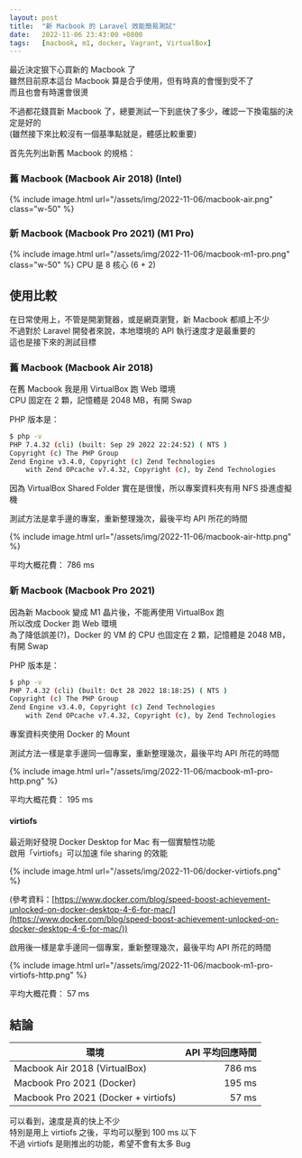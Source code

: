 ```yaml
---
layout: post
title:  "新 Macbook 的 Laravel 效能簡易測試"
date:   2022-11-06 23:43:00 +0800
tags:   [macbook, m1, docker, Vagrant, VirtualBox]
---
```


最近決定狠下心買新的 Macbook 了  
雖然目前原本這台 Macbook 算是合乎使用，但有時真的會慢到受不了  
而且也會有時還會很燙

不過都花錢買新 Macbook 了，總要測試一下到底快了多少，確認一下換電腦的決定是好的  
(雖然接下來比較沒有一個基準點就是，體感比較重要)

<!--more-->

首先先列出新舊 Macbook 的規格：

### 舊 Macbook (Macbook Air 2018) (Intel)
{% include image.html url="/assets/img/2022-11-06/macbook-air.png" class="w-50" %}

### 新 Macbook (Macbook Pro 2021) (M1 Pro)
{% include image.html url="/assets/img/2022-11-06/macbook-m1-pro.png" class="w-50" %}
CPU 是 8 核心 (6 + 2)


## 使用比較
在日常使用上，不管是開瀏覽器，或是網頁瀏覽，新 Macbook 都順上不少  
不過對於 Laravel 開發者來說，本地環境的 API 執行速度才是最重要的  
這也是接下來的測試目標

### 舊 Macbook (Macbook Air 2018)
在舊 Macbook 我是用 VirtualBox 跑 Web 環境  
CPU 固定在 2 顆，記憶體是 2048 MB，有開 Swap

PHP 版本是：
```bash
$ php -v
PHP 7.4.32 (cli) (built: Sep 29 2022 22:24:52) ( NTS )
Copyright (c) The PHP Group
Zend Engine v3.4.0, Copyright (c) Zend Technologies
    with Zend OPcache v7.4.32, Copyright (c), by Zend Technologies
```

因為 VirtualBox Shared Folder 實在是很慢，所以專案資料夾有用 NFS 掛進虛擬機

測試方法是拿手邊的專案，重新整理幾次，最後平均 API 所花的時間

{% include image.html url="/assets/img/2022-11-06/macbook-air-http.png" %}

平均大概花費： 786 ms

### 新 Macbook (Macbook Pro 2021)
因為新 Macbook 變成 M1 晶片後，不能再使用 VirtualBox 跑  
所以改成 Docker 跑 Web 環境  
為了降低誤差(?)，Docker 的 VM 的 CPU 也固定在 2 顆，記憶體是 2048 MB，有開 Swap

PHP 版本是：
```bash
$ php -v
PHP 7.4.32 (cli) (built: Oct 28 2022 18:18:25) ( NTS )
Copyright (c) The PHP Group
Zend Engine v3.4.0, Copyright (c) Zend Technologies
    with Zend OPcache v7.4.32, Copyright (c), by Zend Technologies
```

專案資料夾使用 Docker 的 Mount

測試方法一樣是拿手邊同一個專案，重新整理幾次，最後平均 API 所花的時間

{% include image.html url="/assets/img/2022-11-06/macbook-m1-pro-http.png" %}

平均大概花費： 195 ms

#### virtiofs

最近剛好發現 Docker Desktop for Mac 有一個實驗性功能  
啟用「virtiofs」可以加速 file sharing 的效能

{% include image.html url="/assets/img/2022-11-06/docker-virtiofs.png" %}

(參考資料：[https://www.docker.com/blog/speed-boost-achievement-unlocked-on-docker-desktop-4-6-for-mac/](https://www.docker.com/blog/speed-boost-achievement-unlocked-on-docker-desktop-4-6-for-mac/))

啟用後一樣是拿手邊同一個專案，重新整理幾次，最後平均 API 所花的時間

{% include image.html url="/assets/img/2022-11-06/macbook-m1-pro-virtiofs-http.png" %}

平均大概花費： 57 ms

## 結論

| 環境                                 | API 平均回應時間 |
|--------------------------------------|-------:|
| Macbook Air 2018 (VirtualBox)        | 786 ms |
| Macbook Pro 2021 (Docker)            | 195 ms |
| Macbook Pro 2021 (Docker + virtiofs) |  57 ms |

可以看到，速度是真的快上不少  
特別是用上 virtiofs 之後，平均可以壓到 100 ms 以下  
不過 virtiofs 是剛推出的功能，希望不會有太多 Bug
